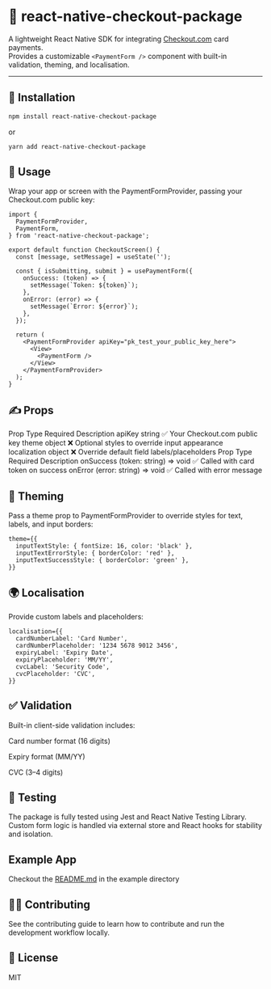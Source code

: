 # 🧾 react-native-checkout-package

A lightweight React Native SDK for integrating [Checkout.com](https://www.checkout.com) card payments.  
Provides a customizable `<PaymentForm />` component with built-in validation, theming, and localisation.

---

## 🚀 Installation

```sh
npm install react-native-checkout-package
```

or

```sh
yarn add react-native-checkout-package
```

## 🔧 Usage

Wrap your app or screen with the PaymentFormProvider, passing your Checkout.com public key:

```tsx
import {
  PaymentFormProvider,
  PaymentForm,
} from 'react-native-checkout-package';

export default function CheckoutScreen() {
  const [message, setMessage] = useState('');

  const { isSubmitting, submit } = usePaymentForm({
    onSuccess: (token) => {
      setMessage(`Token: ${token}`);
    },
    onError: (error) => {
      setMessage(`Error: ${error}`);
    },
  });

  return (
    <PaymentFormProvider apiKey="pk_test_your_public_key_here">
      <View>
        <PaymentForm />
      </View>
    </PaymentFormProvider>
  );
}
```

## ✍️ Props

<PaymentFormProvider />
Prop	Type	Required	Description
apiKey	string	✅	Your Checkout.com public key
theme	object	❌	Optional styles to override input appearance
localization	object	❌	Override default field labels/placeholders

<PaymentForm />
Prop	Type	Required	Description
onSuccess	(token: string) => void	✅	Called with card token on success
onError	(error: string) => void	✅	Called with error message


## 🎨 Theming
Pass a theme prop to PaymentFormProvider to override styles for text, labels, and input borders:

```tsx
theme={{
  inputTextStyle: { fontSize: 16, color: 'black' },
  inputTextErrorStyle: { borderColor: 'red' },
  inputTextSuccessStyle: { borderColor: 'green' },
}}
```

## 🌍 Localisation
Provide custom labels and placeholders:

```tsx
localisation={{
  cardNumberLabel: 'Card Number',
  cardNumberPlaceholder: '1234 5678 9012 3456',
  expiryLabel: 'Expiry Date',
  expiryPlaceholder: 'MM/YY',
  cvcLabel: 'Security Code',
  cvcPlaceholder: 'CVC',
}}
```

## ✅ Validation
Built-in client-side validation includes:

Card number format (16 digits)

Expiry format (MM/YY)

CVC (3–4 digits)

## 🧪 Testing
The package is fully tested using Jest and React Native Testing Library. Custom form logic is handled via external store and React hooks for stability and isolation.

## Example App

Checkout the [README.md](https://github.com/jmzaremba/react-native-flow-checkout/blob/main/example/README.md) in the example directory

## 🧑‍💻 Contributing
See the contributing guide to learn how to contribute and run the development workflow locally.

## 📄 License
MIT
